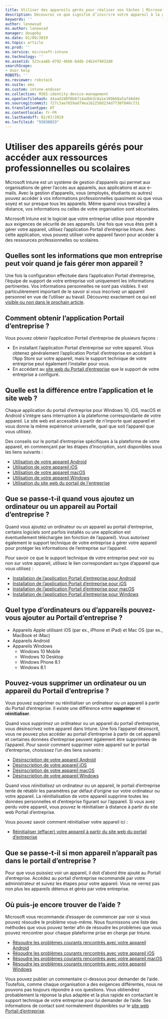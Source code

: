 ```yaml
---
title: Utiliser des appareils gérés pour réaliser vos tâches | Microsoft Docs
description: Découvrez ce que signifie d’inscrire votre appareil à la gestion avec Intune.
keywords: ''
author: lenewsad
ms.author: lanewsad
manager: dougeby
ms.date: 01/09/2019
ms.topic: article
ms.prod: ''
ms.service: microsoft-intune
ms.technology: ''
ms.assetid: 523caa6b-d792-4bb6-bddb-24b2479932d8
searchScope:
- User help
ROBOTS: ''
ms.reviewer: robstack
ms.suite: ems
ms.custom: intune-enduser
ms.collection: M365-identity-device-management
ms.openlocfilehash: 44aad280f0b8714adbb3c8a1e109b68a5af46d4d
ms.sourcegitcommit: 727c3ae7659ad79ea162250d234d7730f840c731
ms.translationtype: HT
ms.contentlocale: fr-FR
ms.lasthandoff: 02/07/2019
ms.locfileid: "55838833"
---
```

# <a name="use-managed-devices-to-access-work-or-school-resources"></a>Utiliser des appareils gérés pour accéder aux ressources professionnelles ou scolaires
Microsoft Intune est un système de gestion d’appareils qui permet aux organisations de gérer l’accès aux appareils, aux applications et aux e-mails. Avec la gestion d’appareils, vous (employés, étudiants ou autres) pouvez accéder à vos informations professionnelles quasiment où que vous soyez et sur presque tous les appareils. Même quand vous travaillez à distance, vos informations ou celles de votre organisation sont sécurisées.

Microsoft Intune est le logiciel que votre entreprise utilise pour répondre aux exigences de sécurité de ses appareils. Une fois que vous êtes prêt à gérer votre appareil, utilisez l’application Portail d’entreprise Intune. Avec cette application, vous pouvez utiliser votre appareil favori pour accéder à des ressources professionnelles ou scolaires. 

## <a name="what-information-can-my-company-see-when-i-get-my-device-managed"></a>Quelles sont les informations que mon entreprise peut voir quand je fais gérer mon appareil ?
Une fois la configuration effectuée dans l’application Portail d’entreprise, l’équipe de support de votre entreprise voit uniquement les informations pertinentes. Vos informations personnelles ne sont pas visibles. Il est particulièrement important de le savoir si vous inscrivez un appareil personnel en vue de l’utiliser au travail. Découvrez exactement ce qui est [visible ou non dans le prochain article](what-info-can-your-company-see-when-you-enroll-your-device-in-intune.md).

## <a name="how-do-i-get-company-portal"></a>Comment obtenir l’application Portail d’entreprise ?
Vous pouvez obtenir l’application Portail d’entreprise de plusieurs façons :

- En installant l’application Portail d’entreprise sur votre appareil. Vous obtenez généralement l’application Portail d’entreprise en accédant à l’App Store sur votre appareil, mais le support technique de votre entreprise peut également l’installer pour vous.
- En accédant au [site web du Portail d’entreprise](https://go.microsoft.com/fwlink/?linkid=2010980) que le support de votre entreprise a configuré.

## <a name="whats-the-difference-between-the-app-and-the-website"></a>Quelle est la différence entre l’application et le site web ?
Chaque application du portail d’entreprise pour Windows 10, iOS, macOS et Android s’intègre sans interruption à la plateforme correspondante de votre appareil. Le site web est accessible à partir de n’importe quel appareil et vous donne la même expérience universelle, quel que soit l’appareil que vous utilisez. 

Des conseils sur le portail d’entreprise spécifiques à la plateforme de votre appareil, en commençant par les étapes d’inscription, sont disponibles sous les liens suivants :  

- [Utilisation de votre appareil Android](using-your-android-device-with-intune.md)
- [Utilisation de votre appareil iOS](using-your-ios-device-with-intune.md)
- [Utilisation de votre appareil macOS](using-your-macos-device-with-intune.md)
- [Utilisation de votre appareil Windows](using-your-windows-device-with-intune.md)
- [Utilisation du site web du portail de l'entreprise](using-the-intune-company-portal-website.md)

## <a name="what-happens-when-you-add-a-computer-or-device-to-the-company-portal"></a>Que se passe-t-il quand vous ajoutez un ordinateur ou un appareil au Portail d’entreprise ?
Quand vous ajoutez un ordinateur ou un appareil au portail d’entreprise, certains logiciels sont parfois installés ou une application est éventuellement téléchargée (en fonction de l’appareil). Vous autorisez également le support technique de votre entreprise à gérer votre appareil pour protéger les informations de l’entreprise sur l’appareil.

Pour savoir ce que le support technique de votre entreprise peut voir ou non sur votre appareil, utilisez le lien correspondant au type d’appareil que vous utilisez :

- [Installation de l’application Portail d’entreprise pour Android](what-happens-if-you-install-the-company-portal-app-and-enroll-your-device-in-intune-android.md)
- [Installation de l’application Portail d’entreprise pour iOS](what-happens-if-you-install-the-company-portal-app-and-enroll-your-device-in-intune-ios.md)
- [Installation de l’application Portail d’entreprise pour macOS](what-happens-if-you-install-the-company-portal-app-and-enroll-your-device-in-intune-macos.md)
- [Installation de l’application Portail d’entreprise pour Windows](what-happens-if-you-install-the-company-portal-app-and-enroll-your-device-in-intune-windows10.md)

## <a name="what-kind-of-computers-or-devices-can-you-add-to-the-company-portal"></a>Quel type d’ordinateurs ou d’appareils pouvez-vous ajouter au Portail d’entreprise ?
-   Appareils Apple utilisant iOS (par ex., iPhone et iPad) et Mac OS (par ex., MacBook et iMac)
-   Appareils Android
-   Appareils Windows
    -   Windows 10 Mobile
    -   Windows 10 Desktop
    -   Windows Phone 8.1
    -   Windows 8.1

## <a name="can-you-remove-a-computer-or-device-from-the-company-portal"></a>Pouvez-vous supprimer un ordinateur ou un appareil du Portail d’entreprise ?
Vous pouvez supprimer ou réinitialiser un ordinateur ou un appareil à partir du Portail d’entreprise. Il existe une différence entre **supprimer** et **réinitialiser**.

Quand vous *supprimez* un ordinateur ou un appareil du portail d’entreprise, vous désinscrivez votre appareil dans Intune. Une fois l’appareil désinscrit, vous ne pouvez plus accéder au portail d’entreprise à partir de cet appareil et certaines données d’entreprise peuvent également être supprimées de l’appareil. Pour savoir comment supprimer votre appareil sur le portail d’entreprise, choisissez l’un des liens suivants :

- [Désinscription de votre appareil Android](unenroll-your-device-from-intune-android.md)
- [Désinscription de votre appareil iOS](unenroll-your-device-from-intune-ios.md)
- [Désinscription de votre appareil macOS](unenroll-your-device-from-intune-macos.md)
- [Désinscription de votre appareil Windows](unenroll-your-device-from-intune-windows.md)

Quand vous *réinitialisez* un ordinateur ou un appareil, le portail d’entreprise tente de rétablir les paramètres par défaut d’origine sur votre ordinateur ou votre appareil. La réinitialisation de votre appareil supprime toutes les données personnelles et d’entreprise figurant sur l’appareil. Si vous avez perdu votre appareil, vous pouvez le réinitialiser à distance à partir du site web Portail d’entreprise.

Vous pouvez savoir comment réinitialiser votre appareil ici :

- [Réinitialiser (effacer) votre appareil à partir du site web du portail d’entreprise](reset-erase-your-device-cpwebsite.md)

## <a name="what-if-i-cant-see-my-device-in-the-company-portal"></a>Que se passe-t-il si mon appareil n’apparaît pas dans le portail d’entreprise ?
Pour que vous puissiez voir un appareil, il doit d’abord être ajouté au Portail d’entreprise. Accédez au portail d’entreprise recommandé par votre administrateur et suivez les étapes pour votre appareil. Vous ne verrez pas non plus les appareils détenus et gérés par votre entreprise.

## <a name="where-else-can-i-go-for-help"></a>Où puis-je encore trouver de l’aide ?
Microsoft vous recommande d’essayer de commencer par voir si vous pouvez résoudre le problème vous-même. Nous fournissons une liste des méthodes que vous pouvez tenter afin de résoudre les problèmes que vous pouvez rencontrer pour chaque plateforme prise en charge par Intune.

- [Résoudre les problèmes courants rencontrés avec votre appareil Android](troubleshoot-your-device-android.md)
- [Résoudre les problèmes courants rencontrés avec votre appareil iOS](troubleshoot-your-device-ios.md)
- [Résoudre les problèmes courants rencontrés avec votre appareil macOS](troubleshoot-your-device-macos.md)
- [Résoudre les problèmes courants rencontrés avec votre appareil Windows](troubleshoot-your-device-windows.md)

Vous pouvez publier un commentaire ci-dessous pour demander de l’aide. Toutefois, comme chaque organisation a des exigences différentes, nous ne pouvons pas toujours répondre à vos questions. Vous obtiendrez probablement la réponse la plus adaptée et la plus rapide en contactant le support technique de votre entreprise pour lui demander de l’aide. Ses informations de contact sont normalement disponibles sur le [site web Portail d’entreprise](https://go.microsoft.com/fwlink/?linkid=2010980).
